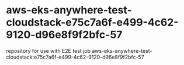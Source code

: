 # aws-eks-anywhere-test-cloudstack-e75c7a6f-e499-4c62-9120-d96e8f9f2bfc-57
repository for use with E2E test job aws-eks-anywhere-test-cloudstack:e75c7a6f-e499-4c62-9120-d96e8f9f2bfc-57

